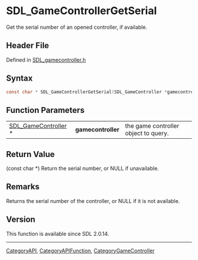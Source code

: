 # SDL_GameControllerGetSerial

Get the serial number of an opened controller, if available.

## Header File

Defined in [SDL_gamecontroller.h](https://github.com/libsdl-org/SDL/blob/SDL2/include/SDL_gamecontroller.h)

## Syntax

```c
const char * SDL_GameControllerGetSerial(SDL_GameController *gamecontroller);
```

## Function Parameters

|                                            |                    |                                      |
| ------------------------------------------ | ------------------ | ------------------------------------ |
| [SDL_GameController](SDL_GameController) * | **gamecontroller** | the game controller object to query. |

## Return Value

(const char *) Return the serial number, or NULL if unavailable.

## Remarks

Returns the serial number of the controller, or NULL if it is not
available.

## Version

This function is available since SDL 2.0.14.





----
[CategoryAPI](CategoryAPI), [CategoryAPIFunction](CategoryAPIFunction), [CategoryGameController](CategoryGameController)

